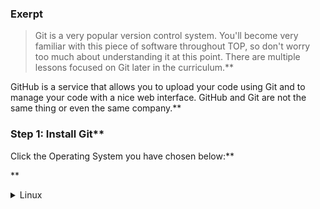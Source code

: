 ### Exerpt
>Git is a very popular version control system. You'll become very familiar with this piece of software throughout TOP, so don't worry too much about understanding it at this point. There are multiple lessons focused on Git later in the curriculum.**


GitHub is a service that allows you to upload your code using Git and to manage your code with a nice web interface. GitHub and Git are not the same thing or even the same company.**


### Step 1: Install Git**


Click the Operating System you have chosen below:**


**



<details markdown="block">
<summary class="dropDown-header">Linux
</summary>**


#### **Step 1.1: Update the system**


Run these commands in the terminal to update the Linux system:**


**



~~~bash
sudo apt update
sudo apt upgrade
~~~**


#### **Step 1.2: Install git**


It's likely you have `git` installed already, but to make sure that we have the most up to date version of git, run the following commands:**


**



~~~bash
sudo add-apt-repository ppa:git-core/ppa
sudo apt update
sudo apt install git
~~~**


#### **Step 1.3: Verify version**


Make sure your git version is **at least** 2.28 by running this command:**


**



~~~bash
git --version
~~~**


If the version number is less than 2.28, follow the instructions again. **


</details>**



<details markdown="block">
<summary class="dropDown-header">MacOS
</summary>**


#### **Step 1.0: Install Homebrew
First, you'll need to install Homebrew.  Make sure you have checked the requirements [here](https://docs.brew.sh/Installation#macos-requirements). Once you meet the requirements, copy and paste the following into your terminal:**


**



~~~bash
/bin/bash -c "$(curl -fsSL https://raw.githubusercontent.com/Homebrew/install/HEAD/install.sh)"
~~~**


Note: On an Apple Silicon Mac you will have an extra step to take.
If you look at the terminal output after installing Homebrew, you will see "Installation Successful!". Further down in the terminal there will be a section called "Next steps". 
Reading the terminal may seem a bit intimidating, but this is a great chance to overcome those feelings. Follow the next steps as stated in your terminal (copy and paste the commands given) to add Homebrew to your PATH, which allows you to use the `brew` command prefix. **


#### **Step 1.1: Update Git**


MacOS already comes with a version of Git, but you should update to the latest version. In the terminal, type**


~~~bash
brew install git
~~~**


This will install the latest version of Git. Easy, right?**


#### **Step 1.2: Verify version**


**Open a new terminal window** and then make sure your git version is **at least** 2.28 by running this command:**


**



~~~bash
git --version
~~~**


If the version number is less than 2.28, follow the instructions again. If you are encountering a `no formulae found in taps` error:**


**


1. Run `brew doctor`
2. You will see output similar to the below. NOTE: The actual output of `brew doctor` may vary based on the version of MacOS you're running, and any other issues you may have with your own installation. Ultimately, you must run each command line snippet that Homebrew provides after running `brew doctor` in order to repair your installation of Homebrew, including `brew cleanup` at the end.
![Screen_Shot_2021-02-11_at_8 06 38_PM](https://cdn.statically.io/gh/TheOdinProject/curriculum/284f0cdc998be7e4751e29e8458323ad5d320303/foundations/installations/setting_up_git/imgs/00.png)
4. Run `brew install git`, **open a new terminal window**, then check your version of Git, which should now be the latest version. **


</details>**


<details markdown="block">
<summary class="dropDown-header">Chrome OS/CloudReady
</summary>**


You will need to install Git from source by following the instructions at this [Digital Ocean tutorial](https://www.digitalocean.com/community/tutorials/how-to-install-git-on-debian-10#installing-git-from-source).**


</details>**


### Step 2: Configure Git and GitHub**


#### **Step 2.1: Setup Git**


For Git to work properly, we need to let it know who we are so that it can link a local Git user (you) to GitHub. When working on a team, this allows people to see what you have committed and who committed each line of code.**


The commands below will configure Git. Be sure to enter your own information inside the quotes (but include the quotation marks)!**


~~~bash
git config --global user.name "Your Name"
git config --global user.email "yourname@example.com"
~~~**


GitHub recently changed the default branch on new repositories from `master` to `main`, change the default branch for Git using this command:**


**



~~~bash
git config --global init.defaultBranch main
~~~**


To enable colorful output with `git`, type**


~~~bash
git config --global color.ui auto
~~~**


To verify things are working properly, enter these commands and verify that the output matches your name and email address.**


~~~bash
git config --get user.name
git config --get user.email
~~~**


#### **Step 2.2: Create a GitHub Account or Sign In**


Go to [GitHub.com](https://github.com/) and create an account! If you already have an account, sign in. You do not need to use the same email address you used before, but it might be a good idea to use the same one to keep things simple.**


#### **Step 2.3: Create an SSH Key**


An SSH key is a cryptographically secure identifier. It's like a really long password used to identify your machine. GitHub uses SSH keys to allow you to upload to your repository without having to type in your username and password every time.**


First, we need to see if you have an Ed25519 algorithm SSH key already installed. Type this into the terminal and check the output with the information below:**


**



~~~bash
ls ~/.ssh/id_ed25519.pub
~~~**


If a message appears in the console containing the text "No such file or directory", then you do not yet have an Ed25519 SSH key, and you will need to create one. If no such message has appeared in the console output, you can proceed to step 2.4.**


To create a new SSH key, run the following command inside your terminal. The `-C` flag followed by your email address ensures that GitHub knows who you are. **


**Note:** The angle brackets (`< >`) in the code snippet below indicate that you should replace that part of the command with the appropriate information. Do not include the brackets themselves in your command. For example, if your email address is `odin@theodinproject.com`, then you would type `ssh-keygen -t ed25519 -C odin@theodinproject.com`. You will see this convention of using angle brackets to indicate placeholder text used throughout The Odin Project's curriculum and other coding websites, so it's good to be familiar with what it means.**


~~~bash
ssh-keygen -t ed25519 -C <youremail>
~~~**


* When it prompts you for a location to save the generated key, just push `Enter`.
* Next, it will ask you for a password; enter one if you wish, but it's not required.**


#### **Step 2.4: Link Your SSH Key with GitHub**


Now, you need to tell GitHub what your SSH key is so that you can push your code without typing in a password every time.**


First, you'll navigate to where GitHub receives our SSH key. Log into GitHub and click on your profile picture in the top right corner. Then, click on `Settings` in the drop-down menu. **


Next, on the left-hand side, click `SSH and GPG keys`. Then, click the green button in the top right corner that says `New SSH Key`. Name your key something that is descriptive enough for you to remember where it came from. Leave this window open while you do the next steps.**


Now you need to copy your public SSH key. To do this, we're going to use a command called [`cat`](http://www.linfo.org/cat.html) to read the file to the console. (Note that the `.pub` file extension is important in this case.)**


~~~bash
cat ~/.ssh/id_ed25519.pub
~~~**


Highlight and copy the output, which starts with `ssh-ed25519` and ends with your email address. **


Now, go back to GitHub in your browser window and paste the key you copied into the key field. Then, click `Add SSH key`. You're done! You've successfully added your SSH key!**


#### **Step 2.5 Testing your key**


Follow the directions in [this article from GitHub](https://help.github.com/en/articles/testing-your-ssh-connection) to verify your SSH connection **(Don't forget to omit the `$` when you copy and paste the code!)**. You should see this response in your terminal: **Hi username! You've successfully authenticated, but GitHub does not provide shell access.** Fear not the part about not being provided shell access. If you see this message, you've successfully added your SSH key and you can move on. If the output doesn't correctly match up, then try going through these steps again or come to [the Discord chat](https://discord.gg/fbFCkYabZB) to ask for help.**


### Step 3: Let us know how it went!**


You've completed the basic installations section, good job! As you progress through the Paths there will be other tools to install, so keep an eye out!**


You probably felt like you were in way over your head, and you probably didn't understand much of what you were doing. That's 100% normal. Hang in there. You can do this! And we've got your back.
